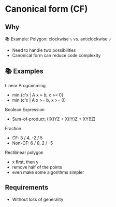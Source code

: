 # Canonical form (CF)

## Why

📚 Example: Polygon: clockwise ⤵ vs. anticlockwise ⤴

- Need to handle two possibilities
- Canonical form can reduce code complexity

## 📚 Examples

Linear Programming

- min {c'x \| A x = b, x \>= 0}
- min (c'x \| A x \>= b, x \>= 0)

Boolean Expression

- Sum-of-product: (!X)YZ + X(!Y)Z + XY(!Z)

Fraction

- CF: 3 / 4, -2 / 5
- Non-CF: 6 / 8, 2 / -5

Rectilinear polygon

- x first, then y
- remove half of the points
- even make some algorithms simpler

## Requirements

- Without loss of generality
